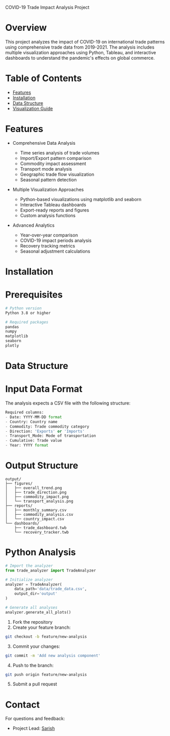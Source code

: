 COVID-19 Trade Impact Analysis Project

# Overview
This project analyzes the impact of COVID-19 on international trade patterns using comprehensive trade data from 2019-2021. The analysis includes multiple visualization approaches using Python, Tableau, and interactive dashboards to understand the pandemic's effects on global commerce.

# Table of Contents
- [Features](#features)
- [Installation](#installation)
- [Data Structure](#data-structure)
- [Visualization Guide](#visualization-guide)


# Features
- Comprehensive Data Analysis
  - Time series analysis of trade volumes
  - Import/Export pattern comparison
  - Commodity impact assessment
  - Transport mode analysis
  - Geographic trade flow visualization
  - Seasonal pattern detection

- Multiple Visualization Approaches
  - Python-based visualizations using matplotlib and seaborn
  - Interactive Tableau dashboards
  - Export-ready reports and figures
  - Custom analysis functions

- Advanced Analytics
  - Year-over-year comparison
  - COVID-19 impact periods analysis
  - Recovery tracking metrics
  - Seasonal adjustment calculations

# Installation

# Prerequisites
```bash
# Python version
Python 3.8 or higher

# Required packages
pandas
numpy
matplotlib
seaborn
plotly
```

# Data Structure

# Input Data Format
The analysis expects a CSV file with the following structure:
```python
Required columns:
- Date: YYYY-MM-DD format
- Country: Country name
- Commodity: Trade commodity category
- Direction: 'Exports' or 'Imports'
- Transport_Mode: Mode of transportation
- Cumulative: Trade value
- Year: YYYY format
```

# Output Structure
```
output/
├── figures/
│   ├── overall_trend.png
│   ├── trade_direction.png
│   ├── commodity_impact.png
│   └── transport_analysis.png
├── reports/
│   ├── monthly_summary.csv
│   ├── commodity_analysis.csv
│   └── country_impact.csv
└── dashboards/
    ├── trade_dashboard.twb
    └── recovery_tracker.twb
```

# Python Analysis
```python
# Import the analyzer
from trade_analyzer import TradeAnalyzer

# Initialize analyzer
analyzer = TradeAnalyzer(
    data_path='data/trade_data.csv',
    output_dir='output'
)

# Generate all analyses
analyzer.generate_all_plots()
```

1. Fork the repository
2. Create your feature branch:
```bash
git checkout -b feature/new-analysis
```
3. Commit your changes:
```bash
git commit -m 'Add new analysis component'
```
4. Push to the branch:
```bash
git push origin feature/new-analysis
```
5. Submit a pull request


# Contact
For questions and feedback:
- Project Lead: [Sarish](chavansarish400@gmail.com)
